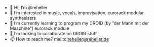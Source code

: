 - 👋 Hi, I’m @reheller
- 👀 I’m interested in music, vocals, improvisation, eurorack modular synthesizers
- 🌱 I’m currently learning to program my DROID (by "der Mann mit der Maschine") eurorack module
- 💞️ I’m looking to collaborate on DROID stuff
- 📫 How to reach me? mailto:reheller@reheller.de

<!---
reheller/reheller is a ✨ special ✨ repository because its `README.md` (this file) appears on your GitHub profile.
You can click the Preview link to take a look at your changes.
--->
